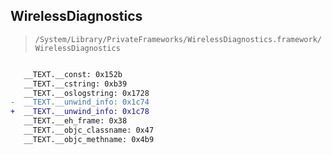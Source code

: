 ## WirelessDiagnostics

> `/System/Library/PrivateFrameworks/WirelessDiagnostics.framework/WirelessDiagnostics`

```diff

   __TEXT.__const: 0x152b
   __TEXT.__cstring: 0xb39
   __TEXT.__oslogstring: 0x1728
-  __TEXT.__unwind_info: 0x1c74
+  __TEXT.__unwind_info: 0x1c78
   __TEXT.__eh_frame: 0x38
   __TEXT.__objc_classname: 0x47
   __TEXT.__objc_methname: 0x4b9

```
